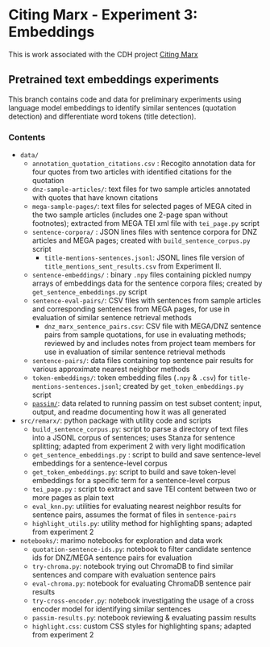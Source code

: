 # Citing Marx - Experiment 3: Embeddings

This is work associated with the CDH project [Citing Marx](https://cdh.princeton.edu/projects/citing-marx)

## Pretrained text embeddings experiments

This branch contains code and data for preliminary experiments
using language model embeddings to identify similar sentences
(quotation detection) and differentiate word tokens (title detection).

### Contents

- `data/`
  - `annotation_quotation_citations.csv` : Recogito annotation data for four quotes from two articles with identified citations for the quotation
  - `dnz-sample-articles/`: text files for two sample articles annotated with quotes that have known citations
  - `mega-sample-pages/`: text files for selected pages of MEGA cited in the two sample articles (includes one 2-page span without footnotes); extracted from MEGA TEI xml file with `tei_page.py` script
  - `sentence-corpora/` : JSON lines files with sentence corpora for DNZ articles and MEGA pages; created with `build_sentence_corpus.py` script
    - `title-mentions-sentences.jsonl`: JSONL lines file version of `title_mentions_sent_results.csv` from Experiment II.
  - `sentence-embeddings/` : binary `.npy` files containing pickled numpy arrays of embeddings data for the sentence corpora files; created by `get_sentence_embeddings.py` script
  - `sentence-eval-pairs/`: CSV files with sentences from sample articles and corresponding sentences from MEGA pages, for use in evaluation of similar sentence retrieval methods
    - `dnz_marx_sentence_pairs.csv`: CSV file with MEGA/DNZ sentence pairs from sample quotations, for use in evaluating methods; reviewed by and includes notes from project team members
      for use in evaluation of similar sentence retrieval methods
  - `sentence-pairs/`: data files containing top sentence pair results for various approximate nearest neighbor methods
  - `token-embeddings/`: token embedding files (`.npy` & `.csv`) for `title-mentions-sentences.jsonl`; created by `get_token_embeddings.py` script
  - [`passim/`](data/passim): data related to running passim on test subset content; input, output, and readme documenting how it was all generated
- `src/remarx/`: python package with utility code and scripts
  - `build_sentence_corpus.py`: script to parse a directory of text files into a JSONL corpus of sentences; uses Stanza for sentence splitting; adapted from experiment 2 with very light modification
  - `get_sentence_embeddings.py` : script to build and save sentence-level embeddings for a sentence-level corpus
  - `get_token_embeddings.py`: script to build and save token-level embeddings for a specific term for a sentence-level corpus
  - `tei_page.py` : script to extract and save TEI content between two or more pages as plain text
  - `eval_knn.py`: utilities for evaluating nearest neighbor results for sentence pairs, assumes the format of files in `sentence-pairs`
  - `highlight_utils.py`: utility method for highlighting spans; adapted from experiment 2
- `notebooks/`: marimo notebooks for exploration and data work
  - `quotation-sentence-ids.py`: notebook to filter candidate sentence ids for DNZ/MEGA sentence pairs for evaluation
  - `try-chroma.py`: notebook trying out ChromaDB to find similar sentences and compare with evaluation sentence pairs
  - `eval-chroma.py`: notebook for evaluating ChromaDB sentence pair results
  - `try-cross-encoder.py`: notebook investigating the usage of a cross encoder model for identifying similar sentences
  - `passim-results.py`: notebook reviewing & evaluating passim results 
  - `highlight.css`: custom CSS styles for highlighting spans; adapted from experiment 2
